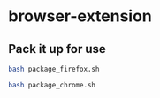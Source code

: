 # browser-extension

## Pack it up for use

```sh
bash package_firefox.sh
```

```sh
bash package_chrome.sh
```
